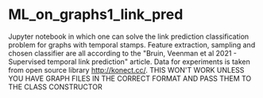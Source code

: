 # ML_on_graphs1_link_pred
Jupyter notebook in which one can solve the link prediction classification problem for graphs with temporal stamps.
Feature extraction, sampling and chosen classifier are all according to the "Bruin, Veenman et al 2021 - Supervised temporal link prediction" article.
Data for experiments is taken from open source library http://konect.cc/.
THIS WON'T WORK UNLESS YOU HAVE GRAPH FILES IN THE CORRECT FORMAT AND PASS THEM TO THE CLASS CONSTRUCTOR
